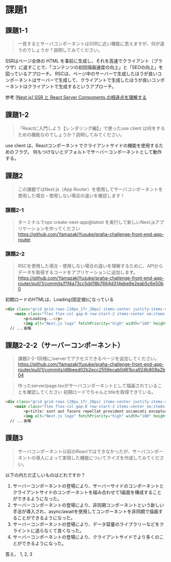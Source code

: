 # 課題1
## 課題1-1
> 一見するとサーバコンポーネントはSSRに近い機能に思えますが、何が違うのでしょうか？説明してみてください。

SSRはページ全体の HTML を事前に生成し、それを高速でクライアント（ブラウザ）に返すことで、「コンテンツの初回描画速度の向上」と「SEOの向上」を図っているアプローチ。
RSCは、ページ中のサーバーで生成したほうが良いコンポーネントはサーバーで生成して、クライアントで生成したほうが良いコンポーネントはクライアントで生成するというアプローチ。

参考
[[Next.js] SSR と React Server Components の相違点を理解する](https://zenn.dev/noko_noko/articles/7987456909978c)


## 課題1-2
> 「Reactに入門しよう【レンダリング編】」で使ったuse client は何をするための機能なのでしょうか？説明してみてください。

use client は、Reactコンポーネントでクライアントサイドの機能を使用するためのフラグ。
何もつけないとデフォルトでサーバーコンポーネントとして動作する。

## 課題2
> この課題ではNext.js（App Router）を使用してサーバコンポーネントを使用した場合・使用しない場合の違いを確認します！

### 課題2-1
> ターミナルでnpx create-next-app@latest を実行して新しいNext.jsアプリケーションを作ってください
https://github.com/YamazakiYusuke/praha-challenge-front-end-app-router

### 課題2-2
> RSCを使用した場合・使用しない場合の違いを理解するために、APIからデータを取得するコードをアプリケーションに追加します。
https://github.com/YamazakiYusuke/praha-challenge-front-end-app-router/pull/1/commits/f1f4a73cc5dd18b7664d314ebe9e2eab5c6e50b0

初期ロードのHTMLは、Loading(固定値)になっている
```html
<div class="grid grid-rows-[20px_1fr_20px] items-center justify-items-center min-h-screen p-8 pb-20 gap-16 sm:p-20 font-[family-name:var(--font-geist-sans)]">
    <main class="flex flex-col gap-8 row-start-2 items-center sm:items-start">
        <p>Loading...</p>
        <img alt="Next.js logo" fetchPriority="high" width="180" height="38" decoding="async" data-nimg="1" class="dark:invert" style="color:transparent" src="https://nextjs.org/icons/next.svg"/>
  // ...省略
```

## 課題2-2-2（サーバーコンポーネント）
> 課題2-2-1同様に/serverでアクセスできるページを追加してください。
https://github.com/YamazakiYusuke/praha-challenge-front-end-app-router/pull/1/commits/d8beed02b2ecc2559ecab0d61bca924b808a2b04

> 作ったserver/page.tsxがサーバコンポーネントとして描画されていることを確認してください
初期ロードでちゃんとtitleを取得できている。
```html
<div class="grid grid-rows-[20px_1fr_20px] items-center justify-items-center min-h-screen p-8 pb-20 gap-16 sm:p-20 font-[family-name:var(--font-geist-sans)]">
    <main class="flex flex-col gap-8 row-start-2 items-center sm:items-start">
        <p>title: sunt aut facere repellat provident occaecati excepturi optio reprehenderit</p>
        <img alt="Next.js logo" fetchPriority="high" width="180" height="38" decoding="async" data-nimg="1" class="dark:invert" style="color:transparent" src="https://nextjs.org/icons/next.svg"/>
  // ...省略
```

## 課題3
> サーバコンポーネント以前のReactではできなかったが、サーバコンポーネントの導入によって実現した機能についてクイズを作成してみてください。

以下の内ただ正しいものはどれですか？
1. サーバーコンポーネントの登場により、サーバーサイドのコンポーネントとクライアントサイドのコンポーネントを組み合わせて1画面を構成することができるようになった。
2. サーバーコンポーネントの登場により、非同期コンポーネントという新しい手法が導入され、async/awaitを使用してコンポーネントを非同期で描画することができるようになった。
3. サーバーコンポーネントの登場により、データ容量のライブラリーなどをクライントに送らなくて良くなった。
4. サーバーコンポーネントの登場により、クライアントサイドでより多くのことができるようになった。














答え、 1, 2, 3
